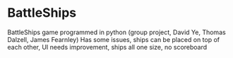 # BattleShips
BattleShips game programmed in python (group project, David Ye, Thomas Dalzell, James Fearnley)
Has some issues, ships can be placed on top of each other, UI needs improvement, ships all one size, no scoreboard
